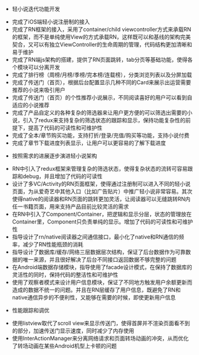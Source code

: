 * 轻小说迭代功能开发  
- 完成了iOS端轻小说注册制的接入  
- 完成了RN框架的接入，采用了container/child viewcontroller方式来承载RN的框架，而不是单纯使用View的方式承载RN，这样既可以和基线的架构完美契合，又可以有独立ViewController的生命周期的管理，代码结构更加清晰和易于维护  
- 完成了RN端js架构的搭建，提供了RN页面跳转，tab分页等基础功能，使得各个模块可以分离开发  
- 完成了排行榜（周榜/月榜/季榜/完本榜/连载榜），分类浏览列表以及分屏加载  
- 完成了传送门（首页），根据后台配置显示几种不同的Card来展示出运营需要推荐的小说来吸引用户  
- 完成了传送门（首页）的个性推荐小说展示，不同阅读喜好的用户可以看到自适应的小说推荐  
- 完成了产品自定义的各种复杂的筛选器来让用户更方便的可以筛选出需要的小说，引入了redux来支持复杂的筛选状态的跟踪和显示，保持功能复杂性的前提下，提高了代码的可读性和可维护性  
- 完成了全本/章节购买功能，支持打折/登录/充值/购买等功能，支持小说付费  
- 完成了章节下载进度列表显示，让用户可以更容易的了解下载进度  

* 按照需求的进展逐步演进轻小说架构
- RN中引入了redux框架来管理复杂的筛选状态，使得复杂状态的流转可容易跟踪和debug，并且增加了代码的可读性
- 设计了多VC/Activity的RN页面框架，使得通过注册制可以进入不同的轻小说页面，为从爱奇艺中其他入口（比如广告贴片）中推广轻小说非常容易。其次使得native的阅读器和RN页面的跳转更加灵活，让阅读器可以无缝跳转RN内任一书籍页面，用来支持产品目前比较灵活的需求
- 在RN中引入了Component/Container，把逻辑和显示分层，状态的管理放在Container里，Component只负责单纯的显示。增加了代码的可读性和可维护性
- 指导设计了rn/native阅读器之间通信接口，最小化了native和RN通信的频率，减少了RN性能瓶颈的消耗
- 指导设计了数据库/缓存/网络三层数据层次结构，保证了后台数据作为可靠数据的唯一来源，并且很好解决了后台不同接口返回数据不够完整的问题
- 在Android端数据存储模块，指导使用了facade设计模式，在保持了数据库的灵活性的同时，保持代码的整洁性和可维护性
- 使用了观察者模式来设计用户信息模块，保证了不同地方触发用户余额更新而造成的数据不统一的问题。并且在RN层缓存了用户信息，既避免了RN和native通信异步的不便利性，又能够在需要的时候，即使更新用户信息
 
* 性能跟踪和调优
- 使用listview取代了scroll view来显示传送门，使得首屏并不渲染页面看不到的部分，加速传送门显示速度，同时减少了内存使用
- 使用InterActionManager来分离网络请求和页面转场动画的冲突，从而优化了转场动画在某些Android机型上卡顿的问题

